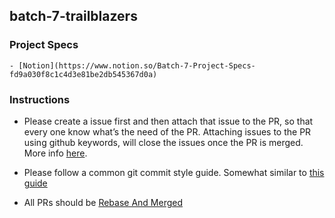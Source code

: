 
## batch-7-trailblazers
	
### Project Specs
	- [Notion](https://www.notion.so/Batch-7-Project-Specs-fd9a030f8c1c4d3e81be2db545367d0a)

  ### Instructions
  - Please create a issue first and then attach that issue to the PR, so that every one know what’s the need of the PR. Attaching issues to the PR using github keywords, will close the issues once the PR is merged. More info [here]((https://help.github.com/en/articles/closing-issues-using-keywords)).

  - Please follow a common git commit style guide. Somewhat similar to [this guide](https://udacity.github.io/git-styleguide/)

  - All PRs should be [Rebase And Merged](https://help.github.com/en/articles/about-pull-request-merges#rebase-and-merge-your-pull-request-commits)
  